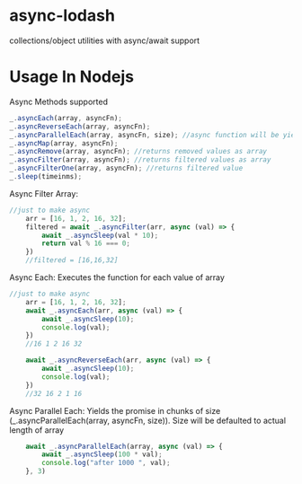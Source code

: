 # async-lodash
collections/object utilities with async/await support


# Usage In Nodejs

Async Methods supported

```js
_.asyncEach(array, asyncFn);
_.asyncReverseEach(array, asyncFn);
_.asyncParallelEach(array, asyncFn, size); //async function will be yielded paralelly in chunks of given size
_.asyncMap(array, asyncFn);
_.asyncRemove(array, asyncFn); //returns removed values as array
_.asyncFilter(array, asyncFn); //returns filtered values as array
_.asyncFilterOne(array, asyncFn); //returns filtered value
_.sleep(timeinms);
```

Async Filter Array: 

```js
//just to make async
    arr = [16, 1, 2, 16, 32];
    filtered = await _.asyncFilter(arr, async (val) => {
        await _.asyncSleep(val * 10);
        return val % 16 === 0;
    })
    //filtered = [16,16,32]
```

Async Each: 
Executes the function for each value of array

```js
//just to make async
    arr = [16, 1, 2, 16, 32];
    await _.asyncEach(arr, async (val) => {
        await _.asyncSleep(10);
        console.log(val);
    })
    //16 1 2 16 32

    await _.asyncReverseEach(arr, async (val) => {
        await _.asyncSleep(10);
        console.log(val);
    })
    //32 16 2 1 16
```

Async Parallel Each: 
Yields the promise in chunks of size (_.asyncParallelEach(array, asyncFn, size)). Size will be defaulted to actual length of array 

```js
    await _.asyncParallelEach(array, async (val) => {
        await _.asyncSleep(100 * val);
        console.log("after 1000 ", val);
    }, 3)
```
